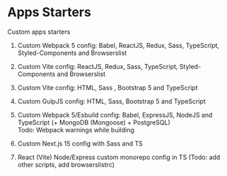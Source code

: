 # Apps Starters

Custom apps starters

1. Custom Webpack 5 config: Babel, ReactJS, Redux, Sass, TypeScript, Styled-Components and Browserslist

2. Custom Vite config: ReactJS, Redux, Sass, TypeScript, Styled-Components and Browserslist

3. Custom Vite config: HTML, Sass , Bootstrap 5 and TypeScript

4. Custom GulpJS config: HTML, Sass, Bootstrap 5 and TypeScript

5. Custom Webpack 5/Esbuild config: Babel, ExpressJS, NodeJS and TypeScript (+ MongoDB (Mongoose) + PostgreSQL)\
   Todo: Webpack warnings while building

6. Custom Next.js 15 config with Sass and TS

7. React (Vite) Node/Express custom monorepo config in TS (Todo: add other scripts, add browserslistrc)
